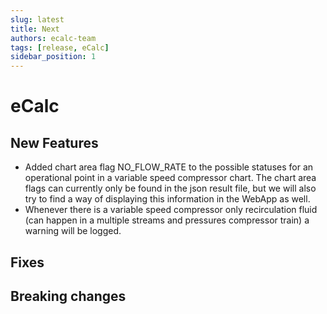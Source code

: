 ```yaml
---
slug: latest
title: Next
authors: ecalc-team
tags: [release, eCalc]
sidebar_position: 1
---
```


# eCalc



## New Features

- Added chart area flag NO_FLOW_RATE to the possible statuses for an operational point in a variable speed compressor chart. The chart area flags can currently only be found in the json result file, but we will also try to find a way of displaying this information in the WebApp as well.
- Whenever there is a variable speed compressor only recirculation fluid (can happen in a multiple streams and pressures compressor train) a warning will be logged.


## Fixes


## Breaking changes


